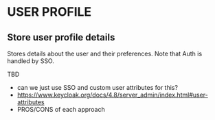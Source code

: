 # USER PROFILE
## Store user profile details
Stores details about the user and their preferences. Note that Auth is handled by SSO.

TBD 
- can we just use SSO and custom user attributes for this?
- https://www.keycloak.org/docs/4.8/server_admin/index.html#user-attributes
- PROS/CONS of each approach

